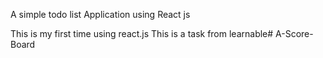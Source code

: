 A simple todo list Application using React js

This is my first time using react.js
This is a task from learnable#   A - S c o r e - B o a r d  
 